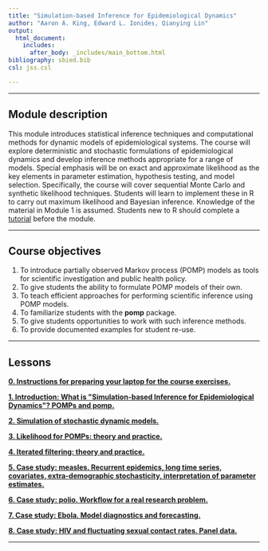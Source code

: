 ```yaml
---
title: "Simulation-based Inference for Epidemiological Dynamics"
author: "Aaron A. King, Edward L. Ionides, Qianying Lin"
output:
  html_document:
    includes:
      after_body: _includes/main_bottom.html
bibliography: sbied.bib
csl: jss.csl

---
```


<style type="text/css">
div .nb {
	background-color: #ffeca3;
	border-style: solid;
	border-width: 2;
	border-color: #00274c;
	padding: 1em;
}
hr {
	border-width: 3;
	border-color: #00274c;
}
</style>

----------------------

## Module description

This module introduces statistical inference techniques and computational methods for dynamic models of epidemiological systems.
The course will explore deterministic and stochastic formulations of epidemiological dynamics and develop inference methods appropriate for a range of models.
Special emphasis will be on exact and approximate likelihood as the key elements in parameter estimation, hypothesis testing, and model selection. Specifically, the course will cover sequential Monte Carlo and synthetic likelihood techniques.
Students will learn to implement these in R to carry out maximum likelihood and Bayesian inference. Knowledge of the material in Module 1 is assumed.
Students new to R should complete a [tutorial](https://kingaa.github.io/R_Tutorial/) before the module.

----------------------

## Course objectives

1. To introduce partially observed Markov process (POMP) models as tools for scientific investigation and public health policy.
1. To give students the ability to formulate POMP models of their own.
1. To teach efficient approaches for performing scientific inference using POMP models.
1. To familiarize students with the **pomp** package.
1. To give students opportunities to work with such inference methods.
1. To provide documented examples for student re-use.

----------------------

## Lessons

[**0. Instructions for preparing your laptop for the course exercises.**](./prep/)

[**1. Introduction: What is "Simulation-based Inference for Epidemiological Dynamics"?  POMPs and pomp.**](./intro/)

[**2. Simulation of stochastic dynamic models.**](./stochsim/)

[**3. Likelihood for POMPs: theory and practice.**](./pfilter/)

[**4. Iterated filtering: theory and practice.**](./mif/)

[**5. Case study: measles.  Recurrent epidemics, long time series, covariates, extra-demographic stochasticity, interpretation of parameter estimates.**](./measles/)

[**6. Case study: polio. Workflow for a real research problem.**](./polio/)

[**7. Case study: Ebola. Model diagnostics and forecasting.**](./ebola/)

[**8. Case study: HIV and fluctuating sexual contact rates. Panel data.**](./contacts/)

----------------------
